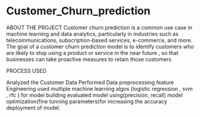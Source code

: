 # Customer_Churn_prediction

ABOUT THE PROJECT
Customer churn prediction is a common use case in machine learning and data analytics,
particularly in industries such as telecommunications, subscription-based services, e-commerce, and more.
The goal of a customer churn prediction model is to identify customers who are likely to stop using a product or service in the near future ,
so that businesses can take proactive measures to retain those customers

PROCESS USED

Analyzed the Customer Data 
Performed Data preprocessing
feature Engineering 
used multiple machine learning algos (logistic regression , svm , rfc ) for model building 
evaluated model using(precision, recall) 
model optimization(fine tunning parameters)for increasing the accuracy
deployment of model.
